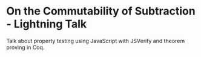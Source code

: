 # On the Commutability of Subtraction - Lightning Talk
Talk about property testing using JavaScript with JSVerify and theorem proving in Coq.
